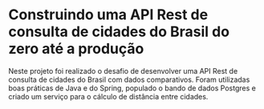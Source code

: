 # Construindo uma API Rest de consulta de cidades do Brasil do zero até a produção

Neste projeto foi realizado o desafio de desenvolver uma API Rest de consulta de cidades do Brasil com dados comparativos. Foram utilizadas boas práticas de Java e do Spring, populado o bando de dados Postgres e criado um serviço para o cálculo de distância entre cidades.
